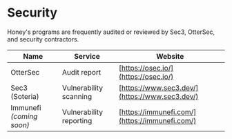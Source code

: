 # Security

Honey's programs are frequently audited or reviewed by Sec3, OtterSec, and security contractors.

| Name                     | Service                 | Website                                        |
| ------------------------ | ----------------------- | ---------------------------------------------- |
| OtterSec                 | Audit report            | [https://osec.io/](https://osec.io/)           |
| Sec3 (Soteria)           | Vulnerability scanning  | [https://www.sec3.dev/](https://www.sec3.dev/) |
| Immunefi _(coming soon)_ | Vulnerability reporting | [https://immunefi.com/](https://immunefi.com/) |
